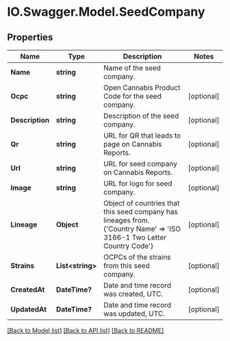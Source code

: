 # IO.Swagger.Model.SeedCompany
## Properties

Name | Type | Description | Notes
------------ | ------------- | ------------- | -------------
**Name** | **string** | Name of the seed company. | 
**Ocpc** | **string** | Open Cannabis Product Code for the seed company. | [optional] 
**Description** | **string** | Description of the seed company. | [optional] 
**Qr** | **string** | URL for QR that leads to page on Cannabis Reports. | [optional] 
**Url** | **string** | URL for seed company on Cannabis Reports. | [optional] 
**Image** | **string** | URL for logo for seed company. | [optional] 
**Lineage** | **Object** | Object of countries that this seed company has lineages from. {&#39;Country Name&#39; &#x3D;&gt; &#39;ISO 3166-1 Two Letter Country Code&#39;} | [optional] 
**Strains** | **List&lt;string&gt;** | OCPCs of the strains from this seed company. | [optional] 
**CreatedAt** | **DateTime?** | Date and time record was created, UTC. | [optional] 
**UpdatedAt** | **DateTime?** | Date and time record was updated, UTC. | [optional] 

[[Back to Model list]](../README.md#documentation-for-models) [[Back to API list]](../README.md#documentation-for-api-endpoints) [[Back to README]](../README.md)

